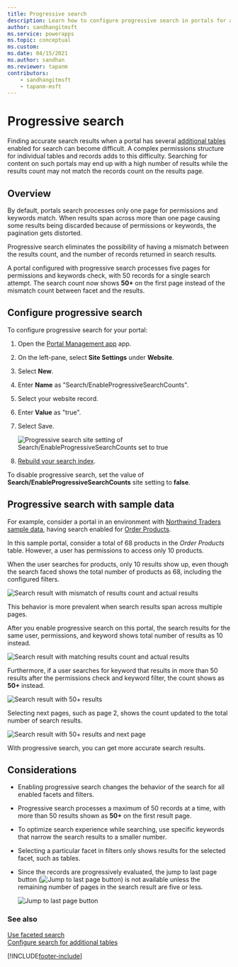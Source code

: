 ```yaml
---
title: Progressive search
description: Learn how to configure progressive search in portals for accurate record counts.
author: sandhangitmsft
ms.service: powerapps
ms.topic: conceptual
ms.custom: 
ms.date: 04/15/2021
ms.author: sandhan
ms.reviewer: tapanm
contributors:
    - sandhangitmsft
    - tapanm-msft
---
```


# Progressive search

Finding accurate search results when a portal has several [additional tables](search-additional-entities.md) enabled for search can become difficult. A complex permissions structure for individual tables and records adds to this difficulty. Searching for content on such portals may end up with a high number of results while the results count may not match the records count on the results page.

## Overview

By default, portals search processes only one page for permissions and keywords match. When results span across more than one page causing some results being discarded because of permissions or keywords, the pagination gets distorted.

Progressive search eliminates the possibility of having a mismatch between the results count, and the number of records returned in search results.

A portal configured with progressive search processes five pages for permissions and keywords check, with 50 records for a single search attempt. The search count now shows **50+** on the first page instead of the mismatch count between facet and the results.

## Configure progressive search

To configure progressive search for your portal:

1. Open the [Portal Management app](configure-portal.md) app.
1. On the left-pane, select **Site Settings** under **Website**.
1. Select **New**.
1. Enter **Name** as "Search/EnableProgressiveSearchCounts".
1. Select your website record.
1. Enter **Value** as "true".
1. Select Save.

    ![Progressive search site setting of Search/EnableProgressiveSearchCounts set to true](media/progressive-search/site-setting.png "Progressive search site setting of Search/EnableProgressiveSearchCounts set to true")

1. [Rebuild your search index](search-additional-entities.md#step-6-rebuild-the-search-index).

To disable progressive search, set the value of **Search/EnableProgressiveSearchCounts** site setting to **false**.

## Progressive search with sample data

For example, consider a portal in an environment with [Northwind Traders sample data](../../canvas-apps/northwind-install.md), having search enabled for [Order Products](search-additional-entities.md).

In this sample portal, consider a total of 68 products in the *Order Products* table. However, a user has permissions to access only 10 products.

When the user searches for products, only 10 results show up, even though the search faced shows the total number of products as 68, including the configured filters.

![Search result with mismatch of results count and actual results](media/progressive-search/incorrect-results-count.png "Search result with mismatch of results count and actual results")

This behavior is more prevalent when search results span across multiple pages.

After you enable progressive search on this portal, the search results for the same user, permissions, and keyword shows total number of results as 10 instead.

![Search result with matching results count and actual results](media/progressive-search/correct-results-count.png "Search result with matching results count and actual results")

Furthermore, if a user searches for keyword that results in more than 50 results after the permissions check and keyword filter, the count shows as **50+** instead.

![Search result with 50+ results](media/progressive-search/results-count-50plus.png "Search result with 50+ results")

Selecting next pages, such as page 2, shows the count updated to the total number of search results.

![Search result with 50+ results and next page](media/progressive-search/results-count-50plus-subsequent-page.png "Search result with 50+ results and next page")

With progressive search, you can get more accurate search results.

## Considerations

- Enabling progressive search changes the behavior of the search for all enabled facets and filters.
- Progressive search processes a maximum of 50 records at a time, with more than 50 results shown as **50+** on the first result page.
- To optimize search experience while searching, use specific keywords that narrow the search results to a smaller number.
- Selecting a particular facet in filters only shows results for the selected facet, such as tables.
- Since the records are progressively evaluated, the jump to last page button (![Jump to last page button](media/progressive-search/last-page-button.png "Jump to last page button")) is not available unless the remaining number of pages in the search result are five or less.

    ![Jump to last page button](media/progressive-search/jump-last-page.png "Jump to last page button")

### See also

[Use faceted search](improve-portal-search-faceted-search.md) <br>
[Configure search for additional tables](search-additional-entities.md)

[!INCLUDE[footer-include](../../../includes/footer-banner.md)]
